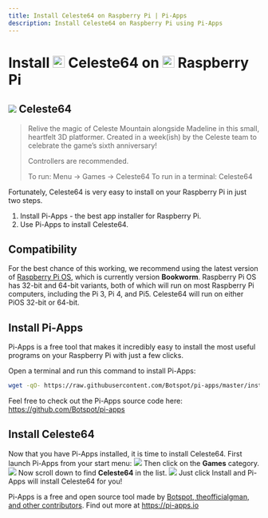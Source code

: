 ```yaml
---
title: Install Celeste64 on Raspberry Pi | Pi-Apps
description: Install Celeste64 on Raspberry Pi using Pi-Apps
---
```

<div class="simple-install-content content">

# Install <img src="/img/app-icons/Celeste64/icon-64.png" height=24> Celeste64 on <img src=/img/other-icons/raspberrypi-icon.svg height=24> Raspberry Pi

## <img src="/img/app-icons/Celeste64/icon-64.png"> Celeste64
> Relive the magic of Celeste Mountain alongside Madeline in this small, heartfelt 3D platformer.
> Created in a week(ish) by the Celeste team to celebrate the game’s sixth anniversary!
> 
> Controllers are recommended.
> 
> To run: Menu -> Games -> Celeste64
> To run in a terminal: Celeste64

Fortunately, Celeste64 is very easy to install on your Raspberry Pi in just two steps.
1. Install Pi-Apps - the best app installer for Raspberry Pi.
2. Use Pi-Apps to install Celeste64.
</div>
<div class="simple-install-content content">

## Compatibility
For the best chance of this working, we recommend using the latest version of [Raspberry Pi OS](https://www.raspberrypi.com/software/), which is currently version **Bookworm**.
Raspberry Pi OS has 32-bit and 64-bit variants, both of which will run on most Raspberry Pi computers, including the Pi 3, Pi 4, and Pi5.
Celeste64 will run on either PiOS 32-bit or 64-bit.
</div>
<div class="simple-install-content content">

## Install Pi-Apps

Pi-Apps is a free tool that makes it incredibly easy to install the most useful programs on your Raspberry Pi with just a few clicks.

Open a terminal and run this command to install Pi-Apps:
```bash
wget -qO- https://raw.githubusercontent.com/Botspot/pi-apps/master/install | bash
```
Feel free to check out the Pi-Apps source code here: https://github.com/Botspot/pi-apps
</div>
<div class="simple-install-content content">

## Install Celeste64

Now that you have Pi-Apps installed, it is time to install Celeste64.
First launch Pi-Apps from your start menu:
<img src="/img/start-menu.png">
Then click on the <b>Games</b> category.
<img src="/img/category-selections/Games.png">
Now scroll down to find <b>Celeste64</b> in the list.
<img src="/img/app-icons/Celeste64/app-selection.png">
Just click Install and Pi-Apps will install Celeste64 for you!
</div>
<div class="simple-install-content content">

Pi-Apps is a free and open source tool made by [Botspot, theofficialgman, and other contributors](/about/#contributors). Find out more at https://pi-apps.io
</div>
